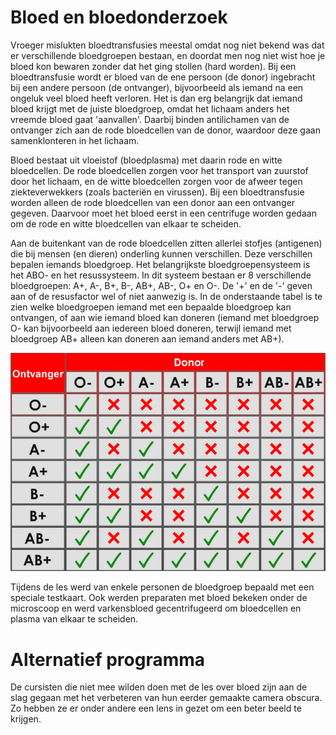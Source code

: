 # Bloed en bloedonderzoek
Vroeger mislukten bloedtransfusies meestal omdat nog niet bekend was dat er verschillende bloedgroepen bestaan, en doordat men nog niet wist hoe je bloed kon bewaren zonder dat het ging stollen (hard worden). Bij een bloedtransfusie wordt er bloed van de ene persoon (de donor) ingebracht bij een andere persoon (de ontvanger), bijvoorbeeld als iemand na een ongeluk veel bloed heeft verloren. Het is dan erg belangrijk dat iemand bloed krijgt met de juiste bloedgroep, omdat het lichaam anders het vreemde bloed gaat 'aanvallen'. Daarbij binden antilichamen van de ontvanger zich aan de rode bloedcellen van de donor, waardoor deze gaan samenklonteren in het lichaam.

Bloed bestaat uit vloeistof (bloedplasma) met daarin rode en witte bloedcellen. De rode bloedcellen zorgen voor het transport van zuurstof door het lichaam, en de witte bloedcellen zorgen voor de afweer tegen ziekteverwekkers (zoals bacteriën en virussen). Bij een bloedtransfusie worden alleen de rode bloedcellen van een donor aan een ontvanger gegeven. Daarvoor moet het bloed eerst in een centrifuge worden gedaan om de rode en witte bloedcellen van elkaar te scheiden.

Aan de buitenkant van de rode bloedcellen zitten allerlei stofjes (antigenen) die bij mensen (en dieren) onderling kunnen verschillen. Deze verschillen bepalen iemands bloedgroep. Het belangrijkste bloedgroepensysteem is het ABO- en het resussysteem. In dit systeem bestaan er 8 verschillende bloedgroepen: A+, A-, B+, B-, AB+, AB-, O+ en O-. De '+' en de '-' geven aan of de resusfactor wel of niet aanwezig is. In de onderstaande tabel is te zien welke bloedgroepen iemand met een bepaalde bloedgroep kan ontvangen, of aan wie iemand bloed kan doneren (iemand met bloedgroep O- kan bijvoorbeeld aan iedereen bloed doneren, terwijl iemand met bloedgroep AB+ alleen kan doneren aan iemand anders met AB+).

![bloedgroepen](bloedgroepen.png)

Tijdens de les werd van enkele personen de bloedgroep bepaald met een speciale testkaart. Ook werden preparaten met bloed bekeken onder de microscoop en werd varkensbloed gecentrifugeerd om bloedcellen en plasma van elkaar te scheiden.

# Alternatief programma
De cursisten die niet mee wilden doen met de les over bloed zijn aan de slag gegaan met het verbeteren van hun eerder gemaakte camera obscura. Zo hebben ze er onder andere een lens in gezet om een beter beeld te krijgen.
